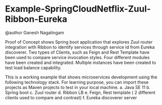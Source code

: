 # Example-SpringCloudNetflix-Zuul-Ribbon-Eureka

@author Ganesh Nagalingam

Proof of Concept shows Spring boot application that explores Zuul router integration with Ribbon to identify services through service id from Eureka discoverer.
Two types of Clients, such as Feign and Rest Template have been used to compare service invocation styles.
Four different modules have been created and integrated. Multiple instances have been created to test load balance capability.

This is a working example that shows microservices development using the following technology stack. For learning purpose, you can import these projects as Maven projects to test in your local machine.
a. Java SE 11
b. Spring boot
c. Zuul router
d. Ribbon LB
e. Feign, Rest template ( 2 different clients used to compare and contrast)
f. Eureka discoverer server
